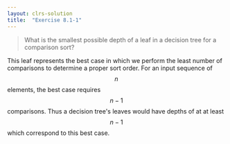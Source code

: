 ```yaml
---
layout: clrs-solution
title:  "Exercise 8.1-1"
---
```

>What is the smallest possible depth of a leaf in a decision tree for a comparison sort?

This leaf represents the best case in which we perform the least number of comparisons to determine a proper sort order. For an input sequence of $$n$$ elements, the best case requires $$n-1$$ comparisons. Thus a decision tree's leaves would have depths of at at least $$n-1$$ which correspond to this best case.
